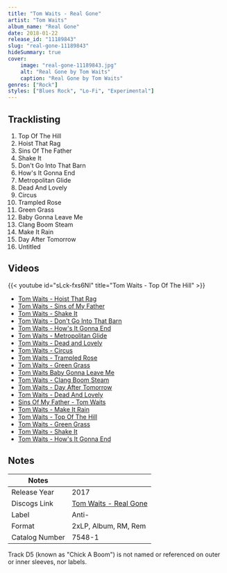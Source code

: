 ```yaml
---
title: "Tom Waits - Real Gone"
artist: "Tom Waits"
album_name: "Real Gone"
date: 2018-01-22
release_id: "11189843"
slug: "real-gone-11189843"
hideSummary: true
cover:
    image: "real-gone-11189843.jpg"
    alt: "Real Gone by Tom Waits"
    caption: "Real Gone by Tom Waits"
genres: ["Rock"]
styles: ["Blues Rock", "Lo-Fi", "Experimental"]
---
```


## Tracklisting
1. Top Of The Hill
2. Hoist That Rag
3. Sins Of The Father
4. Shake It
5. Don't Go Into That Barn
6. How's It Gonna End
7. Metropolitan Glide
8. Dead And Lovely
9. Circus
10. Trampled Rose
11. Green Grass
12. Baby Gonna Leave Me
13. Clang Boom Steam
14. Make It Rain
15. Day After Tomorrow
16. Untitled

## Videos
{{< youtube id="sLck-fxs6NI" title="Tom Waits - Top Of The Hill" >}}
- [Tom Waits - Hoist That Rag](https://www.youtube.com/watch?v=aw3mFXOwRgw)
- [Tom Waits - Sins of My Father](https://www.youtube.com/watch?v=ZG_9sonT_8k)
- [Tom Waits - Shake It](https://www.youtube.com/watch?v=kyGToqec2aQ)
- [Tom Waits - Don't Go Into That Barn](https://www.youtube.com/watch?v=aWgwILGLCAs)
- [Tom Waits - How's It Gonna End](https://www.youtube.com/watch?v=ol-jeTkop8g)
- [Tom Waits - Metropolitan Glide](https://www.youtube.com/watch?v=TSfyNuFIXRc)
- [Tom Waits - Dead and Lovely](https://www.youtube.com/watch?v=_h7PwmqnaC0)
- [Tom Waits - Circus](https://www.youtube.com/watch?v=D9SyssbAzD0)
- [Tom Waits - Trampled Rose](https://www.youtube.com/watch?v=u6dx2TCy09I)
- [Tom Waits - Green Grass](https://www.youtube.com/watch?v=rXq1PBNuUt0)
- [Tom Waits   Baby Gonna Leave Me](https://www.youtube.com/watch?v=Rqv52GSJLJY)
- [Tom Waits - Clang Boom Steam](https://www.youtube.com/watch?v=i6UoXzx1vcQ)
- [Tom Waits - Day After Tomorrow](https://www.youtube.com/watch?v=Q_mLxEw6XGE)
- [Tom Waits - Dead And Lovely](https://www.youtube.com/watch?v=XxCZC5dF8D8)
- [Sins Of My Father - Tom Waits](https://www.youtube.com/watch?v=zTDNx_iaM6Q)
- [Tom Waits - Make It Rain](https://www.youtube.com/watch?v=qZS-B1Afc1c)
- [Tom Waits - Top Of The Hill](https://www.youtube.com/watch?v=fiMDVCCtUQo)
- [Tom Waits - Green Grass](https://www.youtube.com/watch?v=KRfNj2njwTg)
- [Tom Waits - Shake It](https://www.youtube.com/watch?v=lWL9mZ91Dvo)
- [Tom Waits - How's It Gonna End](https://www.youtube.com/watch?v=bVaQN240G80)


## Notes

| Notes          |             |
| ---------------| ----------- |
| Release Year   | 2017 |
| Discogs Link   | [Tom Waits - Real Gone](https://www.discogs.com/release/11189843-Tom-Waits-Real-Gone) |
| Label          | Anti- |
| Format         | 2xLP, Album, RM, Rem |
| Catalog Number | 7548-1 |

Track D5 (known as "Chick A Boom") is not named or referenced on outer or inner sleeves, nor labels. 

